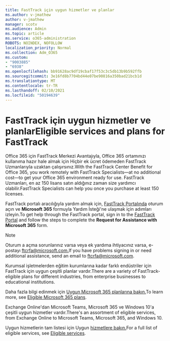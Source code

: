 ```yaml
---
title: FastTrack için uygun hizmetler ve planlar
ms.author: v-jmathew
author: v-jmathew
manager: scotv
ms.audience: Admin
ms.topic: article
ms.service: o365-administration
ROBOTS: NOINDEX, NOFOLLOW
localization_priority: Normal
ms.collection: Adm_O365
ms.custom:
- "9003885"
- "6938"
ms.openlocfilehash: bb91628ac9df19cbaf17f53c3c5db13b9b592ffb
ms.sourcegitcommit: 3e16fd8b7704bd44e07be90816a350bad21bcb1d
ms.translationtype: MT
ms.contentlocale: tr-TR
ms.lasthandoff: 02/10/2021
ms.locfileid: "50194639"
---
```

# <a name="eligible-services-and-plans-for-fasttrack"></a><span data-ttu-id="4ae19-102">FastTrack için uygun hizmetler ve planlar</span><span class="sxs-lookup"><span data-stu-id="4ae19-102">Eligible services and plans for FastTrack</span></span>

<span data-ttu-id="4ae19-103">Office 365 için FastTrack Merkezi Avantajıyla, Office 365 ortamınızı kullanıma hazır hale almak için Hiçbir ek ücret ödemeden FastTrack Uzmanlarıyla uzaktan çalışırsınız.</span><span class="sxs-lookup"><span data-stu-id="4ae19-103">With the FastTrack Center Benefit for Office 365, you work remotely with FastTrack Specialists—at no additional cost—to get your Office 365 environment ready for use.</span></span> <span data-ttu-id="4ae19-104">FastTrack Uzmanları, en az 150 lisans satın aldığınız zaman size yardımcı olabilir.</span><span class="sxs-lookup"><span data-stu-id="4ae19-104">FastTrack Specialists can help you once you purchase at least 150 licenses.</span></span>

<span data-ttu-id="4ae19-105">FastTrack portalı aracılığıyla yardım almak için, [FastTrack Portalında](https://go.microsoft.com/fwlink/?linkid=2125443) oturum açın ve **Microsoft 365** formuyla Yardım İsteği'ne ulaşmak için adımları izleyin.</span><span class="sxs-lookup"><span data-stu-id="4ae19-105">To get help through the FastTrack portal, sign in to the [FastTrack Portal](https://go.microsoft.com/fwlink/?linkid=2125443) and follow the steps to complete the **Request for Assistance with Microsoft 365** form.</span></span>

> [!NOTE]
> <span data-ttu-id="4ae19-106">Oturum a açma sorunlarınız varsa veya ek yardıma ihtiyacınız varsa, e-postayı [ftcrfa@microsoft.com.](mailto:ftcrfa@microsoft.com)</span><span class="sxs-lookup"><span data-stu-id="4ae19-106">If you have problems signing in or need additional assistance, send an email to [ftcrfa@microsoft.com](mailto:ftcrfa@microsoft.com).</span></span>

<span data-ttu-id="4ae19-107">Kurumsal işletmelerden eğitim kurumlarına kadar farklı endüstriler için FastTrack için uygun çeşitli planlar vardır.</span><span class="sxs-lookup"><span data-stu-id="4ae19-107">There are a variety of FastTrack-eligible plans for different industries, from enterprise businesses to educational institutions.</span></span>

<span data-ttu-id="4ae19-108">Daha fazla bilgi edinmek için [Uygun Microsoft 365 planlarına bakın.](https://go.microsoft.com/fwlink/?linkid=2125459)</span><span class="sxs-lookup"><span data-stu-id="4ae19-108">To learn more, see [Eligible Microsoft 365 plans](https://go.microsoft.com/fwlink/?linkid=2125459).</span></span>

<span data-ttu-id="4ae19-109">Exchange Online'dan Microsoft Teams, Microsoft 365 ve Windows 10'a çeşitli uygun hizmetler vardır.</span><span class="sxs-lookup"><span data-stu-id="4ae19-109">There's an assortment of eligible services, from Exchange Online to Microsoft Teams, Microsoft 365, and Windows 10.</span></span>

<span data-ttu-id="4ae19-110">Uygun hizmetlerin tam listesi için Uygun [hizmetlere bakın.](https://go.microsoft.com/fwlink/?linkid=2125636)</span><span class="sxs-lookup"><span data-stu-id="4ae19-110">For a full list of eligible services, see [Eligible services](https://go.microsoft.com/fwlink/?linkid=2125636).</span></span>
